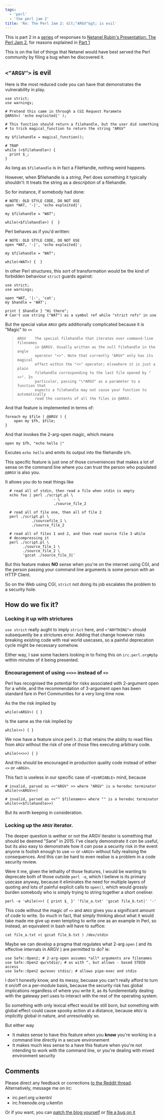 ```yaml
---
tags:
  - 'perl'
  - 'the perl jam 2'
title: 'Re: The Perl Jam 2: &lt;"ARGV"&gt; is evil'
---
```


This is part 2 in a [series](/blog/tag/the-perl-jam-2) of responses to
[Netanel Rubin's Presentation: The Perl Jam 2](https://www.youtube.com/watch?v=eH_u3C2WwQ0),
for reasons explained in [Part 1](/blog/2015/12/31/re-the-perl-jam-2-cgi-sucks/)

This is on the list of things that Netanel would have best served the Perl
community by filing a bug when he discovered it.

## `<"ARGV">` is evil

Here is the most reduced code you can have that demonstrates the
vulnerability in play.

    use strict;
    use warnings;

    # Pretend this came in through a CGI Request Paramete
    @ARGV=( 'echo exploited|' );

    # This function should return a filehandle, but the user did something
    # to trick magical_function to return the string "ARGV"

    my $filehandle = magical_function();

    # TRAP
    while (<$filehandle>) {
      print $_;
    }

As long as `$filehandle` is in fact a FileHandle, nothing weird happens.

However, when $filehandle is a *string*, Perl does something it typically
shouldn't: It treats the string as a *description* of a filehandle.

So for instance, if somebody had done:

    # NOTE: OLD STYLE CODE, DO NOT USE
    open *WAT, '-|', 'echo exploited|';

    my $filehandle = "WAT";

    while(<$filehandle>) {  }

Perl behaves as if you'd written:

    # NOTE: OLD STYLE CODE, DO NOT USE
    open *WAT, '-|', 'echo exploited|';

    my $filehandle = "WAT";

    while(<WAT>) {  }

In other Perl structures, this sort of transformation would be the kind of
forbidden behaviour `strict` guards against:

    use strict;
    use warnings;

    open *WAT, '|-', 'cat';
    my $handle = 'WAT';

    print { $handle } "Hi there";
    # Can't use string ("WAT") as a symbol ref while "strict refs" in use

But the special value `ARGV` gets additionally complicated because it is
"Magic" to `<>`

>     ARGV    The special filehandle that iterates over command-line filenames
>             in @ARGV. Usually written as the null filehandle in the angle
>             operator "<>". Note that currently "ARGV" only has its magical
>             effect within the "<>" operator; elsewhere it is just a plain
>             filehandle corresponding to the last file opened by "<>". In
>             particular, passing "\*ARGV" as a parameter to a function that
>             expects a filehandle may not cause your function to automatically
>             read the contents of all the files in @ARGV.

And that feature is implemented in terms of:

    foreach my $file ( @ARGV ) {
        open my $fh, $file;
    }

And that invokes the 2-arg-open magic, which means

    open my $fh, "echo hello |"

Excutes `echo hello` and emits its output into the filehandle `$fh`.

This specific feature is just one of those conveniences that makes a lot of
sense on the command line where you can trust the person who populated
`@ARGV` is also you.

It allows you do to neat things like

      # read all of stdin, then read a file when stdin is empty
      echo foo | perl ./script.pl \
                          - \
                          ./source_file_2

      # read all of file one, then all of file 2
      perl ./script.pl \
                ./sourcefile_1 \
                ./source_file_2

      # read all of files 1 and 2, and then read source file 3 while
      # decompressing it
      perl ./script.pl \
            ./source_file_1 \
            ./source_file_2 \
            'gzcat ./source_file_3|'

But this feature makes **NO** sense when you're on the internet using CGI, and the person passing your command line arguments is some person with an HTTP Client.

So on the Web using CGI, `strict` not doing its job escalates the problem to a security hole.

## How do we fix it?

### Locking it up with strictures

`use strict` really aught to imply `strict` here, and `<"ANYTHING">` should subsequently be a strictures error. Adding that change however risks
breaking existing code with real world usecases, so a painful deprecation cycle might be necessary somehow.

Either way, I saw some hackers looking in to fixing this on `irc.perl.org#p5p` within minutes of it being presented.

### Encouragement of using `<<>>` instead of `<>`

Perl has recognised the potential for risks associated with 2-argument open for a while,
and the recommendation of 3-argument open has been standard fare in Perl Communities for a very long time now.

As the the risk implied by

    while(<ARGV>) { }

Is the same as the risk implied by

    while(<>) { }

We now have a feature since perl `5.22` that retains the ability to read files from `ARGV` without the risk
of one of those files executing arbitrary code.

    while(<<>>) { }

And this should be encouraged in production quality code instead of either `<>` or `<ARGV>`.

This fact is useless in our specific case of `<$VARIABLE>` mind, because

    # invalid, parsed as <<"ARGV" >> where "ARGV" is a heredoc terminator
    while(<<ARGV>>)

    # invalid, parsed as <<"" $filename>> where "" is a heredoc terminator
    while(<<$filehandle>>)

But its worth keeping in consideration.

### Locking up the `ARGV` iterator.

The deeper question is wether or not the ARGV iterator is something that should be deemed "Sane" in 2015.
I've clearly demonstrate it *can* be useful, but its also easy to demonstrate how it *can* pose a security
risk in the event anyone is foolish enough to use `<>` or `<ARGV>` without fully realising the consequences.
And this can be hard to even realise is a problem in a code security review.

Were it me, given the lethality of those features, I would be wanting to deprecate both of those outside `perl -e`,
which I believe is its primary usecase anyway, because it eliminates the need for multiple layers of quoting and lots
of painful explicit calls to `open()`, which would grossly burden somebody who is simply trying to string together a short oneliner.

    perl -e 'while(<>) { print $_ }' 'file_a.txt' 'gzcat file_b.txt|' '-'

This code without the magic of `<>` and `ARGV` gives you a significant amount of code to write.
So much in fact, that simply thinking about what it would take made me give up even tempting to write one as an example in Perl, so instead,
an equivalent in bash will have to suffice:

    cat file_a.txt <( gzcat file_b.txt ) /dev/stdin

Maybe we can develop a pragma that regulates what 2-arg `open` ( and its effective internals in ARGV ) are permitted to do?
ie:

    use Safe::Open2; # 2-arg-open assumes *all* arguments are filenames
    use Safe::Open2 qw/stdio/; # as with ^, but allows - based STDIO access
    use Safe::Open2 qw/exec stdio/; # allows pipe-exec and stdio

I don't honestly know, and its messy, becuase you can't really afford to turn it on/off on a per-module basis, because the security
risk has global implications regardless of where you write it, as its fundementally dealing with the gateway perl uses to interact with the rest
of the operating system.

So something with only lexical effect would be still born, but something with global effect could cause spooky action at a distance,
because `ARGV` is implicitly global in nature, and unresolvably so.

But either way

- It makes sense to have this feature when you **know** you're working in a command line directly in a secure environement
- It makes much less sense to a have this feature when you're not intending to work with the command line, or you're dealing with mixed environment security

## Comments

Please direct any feedback or corrections [to the Reddit thread](https://www.reddit.com/r/perl/comments/3yzkjq/re_the_perl_jam_2_argv_is_evil/). Alternatively, message me on irc:

  - irc.perl.org u:kentnl
  - irc.freenode.org u:kent\n

Or if you want, you can [patch the blog yourself](https://github.com/kentfredric/kentfredric.github.io/pulls)
or [file a bug on it](https://github.com/kentfredric/kentfredric.github.io/issues)

